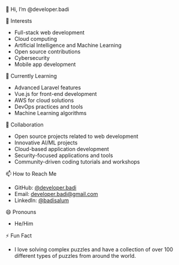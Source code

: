 👋 Hi, I’m @developer.badi

👀 Interests
- Full-stack web development
- Cloud computing
- Artificial Intelligence and Machine Learning
- Open source contributions
- Cybersecurity
- Mobile app development

🌱 Currently Learning
- Advanced Laravel features
- Vue.js for front-end development
- AWS for cloud solutions
- DevOps practices and tools
- Machine Learning algorithms

💞️ Collaboration
- Open source projects related to web development
- Innovative AI/ML projects
- Cloud-based application development
- Security-focused applications and tools
- Community-driven coding tutorials and workshops

📫 How to Reach Me
- GitHub: [@developer.badi](https://github.com/programmer-bluebridge-badi)
- Email: developer.badi@gmail.com
- LinkedIn:  [@badisalum](https://www.linkedin.com/in/badi-salum-7402621b7)

😄 Pronouns
- He/Him

⚡ Fun Fact
- I love solving complex puzzles and have a collection of over 100 different types of puzzles from around the world.
